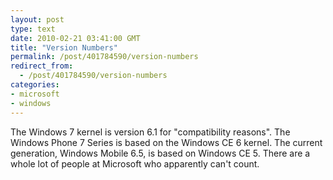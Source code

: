 ```yaml
---
layout: post
type: text
date: 2010-02-21 03:41:00 GMT
title: "Version Numbers"
permalink: /post/401784590/version-numbers
redirect_from: 
  - /post/401784590/version-numbers
categories:
- microsoft
- windows
---
```

The Windows 7 kernel is version 6.1 for "compatibility reasons". The Windows Phone 7 Series is based on the Windows CE 6 kernel. The current generation, Windows Mobile 6.5, is based on Windows CE 5. There are a whole lot of people at Microsoft who apparently can't count.